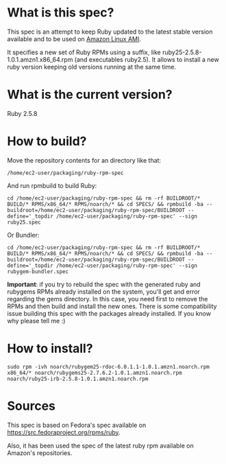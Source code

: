# What is this spec?

This spec is an attempt to keep Ruby updated to the latest stable version available and to be used on [Amazon Linux AMI](https://aws.amazon.com/amazon-linux-ami/).

It specifies a new set of Ruby RPMs using a suffix, like ruby25-2.5.8-1.0.1.amzn1.x86_64.rpm (and executables ruby2.5). It allows to install a new ruby version keeping old versions running at the same time.

# What is the current version?

Ruby 2.5.8

# How to build?

Move the repository contents for an directory like that:

    /home/ec2-user/packaging/ruby-rpm-spec

And run rpmbuild to build Ruby:

    cd /home/ec2-user/packaging/ruby-rpm-spec && rm -rf BUILDROOT/* BUILD/* RPMS/x86_64/* RPMS/noarch/* && cd SPECS/ && rpmbuild -ba --buildroot=/home/ec2-user/packaging/ruby-rpm-spec/BUILDROOT --define='_topdir /home/ec2-user/packaging/ruby-rpm-spec' --sign ruby25.spec

Or Bundler:

    cd /home/ec2-user/packaging/ruby-rpm-spec && rm -rf BUILDROOT/* BUILD/* RPMS/x86_64/* RPMS/noarch/* && cd SPECS/ && rpmbuild -ba --buildroot=/home/ec2-user/packaging/ruby-rpm-spec/BUILDROOT --define='_topdir /home/ec2-user/packaging/ruby-rpm-spec' --sign rubygem-bundler.spec  

**Important**: if you try to rebuild the spec with the generated ruby and rubygems RPMs already installed on the system, you'll get and error regarding the gems directory. In this case, you need first to remove the RPMs and then build and install the new ones. There is some compatibility issue building this spec with the packages already installed. If you know why please tell me :)

# How to install?

    sudo rpm -ivh noarch/rubygem25-rdoc-6.0.1.1-1.0.1.amzn1.noarch.rpm x86_64/* noarch/rubygems25-2.7.6.2-1.0.1.amzn1.noarch.rpm noarch/ruby25-irb-2.5.8-1.0.1.amzn1.noarch.rpm

# Sources

This spec is based on Fedora's spec available on https://src.fedoraproject.org/rpms/ruby.

Also, it has been used the spec of the latest ruby rpm available on Amazon's repositories.
